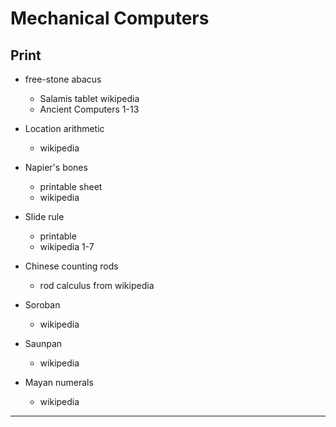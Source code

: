 Mechanical Computers
====================

Print
-----
- free-stone abacus
    - Salamis tablet wikipedia
    - Ancient Computers 1-13

- Location arithmetic
    - wikipedia

- Napier's bones
    - printable sheet
    - wikipedia

- Slide rule
    - printable
    - wikipedia 1-7

- Chinese counting rods
    - rod calculus from wikipedia

- Soroban
    - wikipedia

- Saunpan
    - wikipedia

- Mayan numerals
    - wikipedia


---
